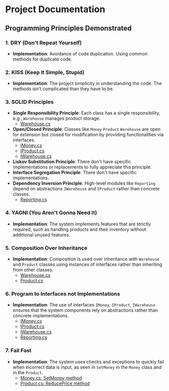 # Project Documentation

## Programming Principles Demonstrated

### 1. DRY (Don't Repeat Yourself)
- **Implementation**: Avoidance of code duplication. Using common methods for duplicate code.

### 2. KISS (Keep It Simple, Stupid)
- **Implementation**: The project simplicity in understanding the code. The methods isn't complicated than they have to be.

### 3. SOLID Principles
- **Single Responsibility Principle**: Each class has a single responsibility, e.g., `Warehouse` manages product storage.
    - [Warehouse.cs](ClassLibrary/Warehouse.cs)
- **Open/Closed Principle**: Classes like `Money` `Product` `Warehouse` are open for extension but closed for modification by providing functionalities via interfaces.
    - [IMoney.cs](ClassLibrary/IMoney.cs)
    - [IProduct.cs](ClassLibrary/IProduct.cs)
    - [IWarehouse.cs](ClassLibrary/IWarehouse.cs)
- **Liskov Substitution Principle**: There don't have specific implementations or replacements to fully appreciate this principle.
- **Interface Segregation Principle**: There don't have specific implementations.
- **Dependency Inversion Principle**: High-level modules like `Reporting` depend on abstractions `IWarehouse` and `IProduct` rather than concrete classes.
    - [Reporting.cs](ClassLibrary/Reporting.cs)

### 4. YAGNI (You Aren't Gonna Need It)
- **Implementation**: The system implements features that are strictly required, such as handling products and their inventory without additional unused features.

### 5. Composition Over Inheritance
- **Implementation**: Composition is used over inheritance with `Warehouse` and `Product` classes using instances of interfaces rather than inheriting from other classes.
    - [Warehouse.cs](ClassLibrary/Warehouse.cs)
    - [Product.cs](ClassLibrary/Product.cs)

### 6. Program to Interfaces not Implementations
- **Implementation**: The use of interfaces `IMoney`, `IProduct`, `IWarehouse` ensures that the system components rely on abstractions rather than concrete implementations.
    - [IMoney.cs](ClassLibrary/IMoney.cs)
    - [IProduct.cs](ClassLibrary/IProduct.cs)
    - [IWarehouse.cs](ClassLibrary/IWarehouse.cs)
    - [Reporting.cs](ClassLibrary/Reporting.cs)
### 7. Fail Fast
- **Implementation**: The system uses checks and exceptions to quickly fail when incorrect data is input, as seen in `SetMoney` in the `Money` class and in the `Product`.
    - [Money.cs: SetMoney method](ClassLibrary/Money.cs#L22)
    - [Product.cs: ReducePrice method](ClassLibrary/Product.cs#L27)